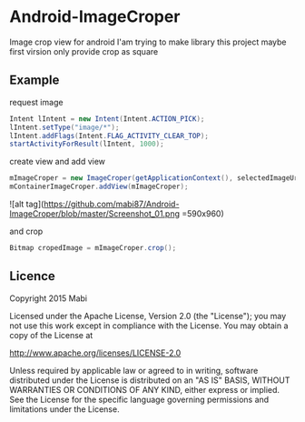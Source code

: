 # Android-ImageCroper
Image crop view for android
I'am trying to make library this project
maybe first virsion only provide crop as square

## Example

request image
```java
Intent lIntent = new Intent(Intent.ACTION_PICK);
lIntent.setType("image/*");
lIntent.addFlags(Intent.FLAG_ACTIVITY_CLEAR_TOP);
startActivityForResult(lIntent, 1000);
```

create view and add view
```java
mImageCroper = new ImageCroper(getApplicationContext(), selectedImageUri);
mContainerImageCroper.addView(mImageCroper);
```

![alt tag](https://github.com/mabi87/Android-ImageCroper/blob/master/Screenshot_01.png =590x960)

and crop
```java
Bitmap cropedImage = mImageCroper.crop();
```

## Licence
Copyright 2015 Mabi

Licensed under the Apache License, Version 2.0 (the "License"); you may not use this work except in compliance with the License. You may obtain a copy of the License at

http://www.apache.org/licenses/LICENSE-2.0

Unless required by applicable law or agreed to in writing, software distributed under the License is distributed on an "AS IS" BASIS, WITHOUT WARRANTIES OR CONDITIONS OF ANY KIND, either express or implied. See the License for the specific language governing permissions and limitations under the License.

